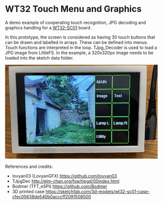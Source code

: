 # WT32 Touch Menu and Graphics
A demo example of cooperating touch recognition, JPG decoding and graphics handling for a [WT32-SC01](https://www.seeedstudio.com/ESP32-Development-board-WT32-SC01-p-4735.html) board .

In this prototype, the screen is considered as having 30 touch buttons that can be drawn and labelled in arrays.
These can be defined into menus.
Touch functions are interpreted in the loop.
TJpg_Decoder is used to load a JPG image from LittleFS.  In the example, a 320x320px image needs to be loaded into the sketch data folder.


![IMG_4515](/res/WT32Menu.jpg)


References and credits:
- lovyan03 (LovyanGFX) https://github.com/lovyan03
- TJpgDec http://elm-chan.org/fsw/tjpgd/00index.html
- Bodmer (TFT_eSPI) https://github.com/Bodmer
- 3D printed case https://sketchfab.com/3d-models/wt32-sc01-case-cfec05638de540b0acccff2091508500
